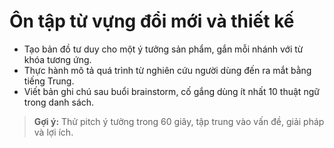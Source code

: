 # Ôn tập từ vựng đổi mới và thiết kế

- Tạo bản đồ tư duy cho một ý tưởng sản phẩm, gắn mỗi nhánh với từ khóa tương ứng.
- Thực hành mô tả quá trình từ nghiên cứu người dùng đến ra mắt bằng tiếng Trung.
- Viết bản ghi chú sau buổi brainstorm, cố gắng dùng ít nhất 10 thuật ngữ trong danh sách.

> **Gợi ý:** Thử pitch ý tưởng trong 60 giây, tập trung vào vấn đề, giải pháp và lợi ích.
